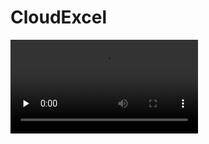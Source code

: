 # CloudExcel
<video id="video" controls="" preload="none">
    <source id="mp4" src="https://github.com/834810071/CloudExcel/blob/main/0.mp4" type="video/mp4">
</video>

